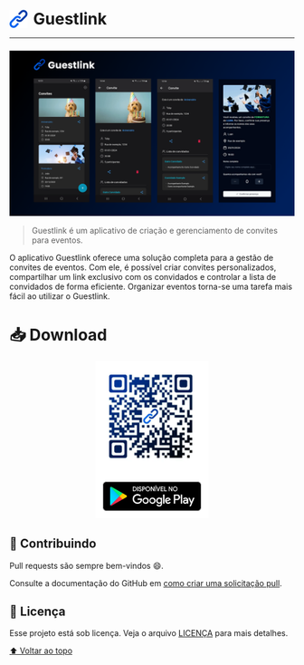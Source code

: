 <div style="display: flex; align-items: center; margin-bottom: 16px;">
    <img src="README/logo.png" alt="Capa" style="width: 32px; height: 32px;">
    <span style="margin-left: 10px; font-size: 2em; font-weight: bold;">Guestlink</span>
</div>

---

<img src="README/cover.png" alt="Capa" style="margin-top: 8px;">

> Guestlink é um aplicativo de criação e gerenciamento de convites para eventos.

O aplicativo Guestlink oferece uma solução completa para a gestão de convites de eventos. Com ele, é possível criar convites personalizados, compartilhar um link exclusivo com os convidados e controlar a lista de convidados de forma eficiente. Organizar eventos torna-se uma tarefa mais fácil ao utilizar o Guestlink.

# 📥 Download

<div style="display: flex; flex-direction: column; align-items: center;">
    <img src="README/android-app-qrcode.png" alt="QR Code" style="width: 200px; height: 200px;">
    <a href="https://play.google.com/store/apps/details?id=com.luanws.guestlink">
        <img src="README/download-app-android-google-play.svg" alt="Download on Google Play" style="width: 200px;">
    </a>
</div>

## 🤝 Contribuindo

Pull requests são sempre bem-vindos 😄.

Consulte a documentação do GitHub em [como criar uma solicitação pull](https://help.github.com/en/github/collaborating-with-issues-and-pull-requests/creating-a-pull-request).

## 📝 Licença

Esse projeto está sob licença. Veja o arquivo [LICENÇA](LICENSE) para mais detalhes.

[⬆ Voltar ao topo](#guestlink)